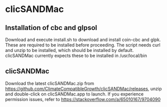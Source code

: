 # clicSANDMac

## Installation of cbc and glpsol
Download and execute install.sh to download and install coin-cbc and glpk. These are required to be installed before proceeding. The script needs curl and unzip to be installed, which should be installed by default. clicSANDMac currently expects these to be installed in /usr/local/bin

## clicSANDMac
Download the latest clicSANDMac.zip from https://github.com/ClimateCompatibleGrowth/clicSANDMac/releases, unzip and double-click on clicSANDMac.app to launch. If you experience permission issues, refer to https://stackoverflow.com/a/65010167/9704090
